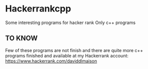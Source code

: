 # Hackerrankcpp
Some interesting programs for hacker rank
Only c++ programs

## TO KNOW
Few of these programs are not finish and there are quite more c++ programs finished and available at my Hackerrank account:  https://www.hackerrank.com/daviddlmaison
